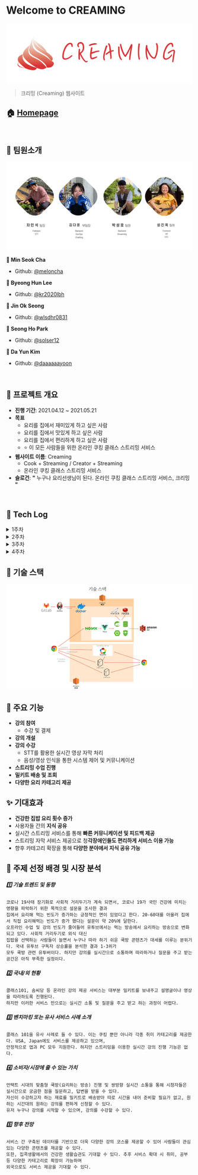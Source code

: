 # Welcome to CREAMING

![creaming](./documents/README/images/creaming_logo.png)

> 크리밍 (Creaming) 웹사이트 

## 🏠 [Homepage](https://www.creaming.co.kr)

<br>

## :construction_worker: 팀원소개

![팀원사진](./documents/README/images/team.png)

**:panda_face: Min Seok Cha**

- Github: [@meloncha](https://github.com/meloncha)

**:hamster: Byeong Hun Lee**

- Github: [@kr2020lbh](https://github.com/kr2020lbh)

**:hatched_chick: Jin Ok Seong**

- Github: [@wlsdhr0831](https://github.com/wlsdhr0831)

**:koala: Seong Ho Park**

- Github: [@solser12](https://github.com/solser12)

**:turtle: Da Yun Kim**

- Github: [@daaaaaayoon](https://github.com/daaaaaayoon)

<br>

## 📆 프로젝트 개요

- **진행 기간**: 2021.04.12 ~ 2021.05.21
- **목표**
	- 요리를 집에서 재미있게 하고 싶은 사람
	- 요리를 집에서 맛있게 하고 싶은 사람
	- 요리를 집에서 편리하게 하고 싶은 사람
  - :star: 이 모든 사람들을 위한 온라인 쿠킹 클래스 스트리밍 서비스
- **웹사이트 이름**: Creaming 
  - Cook + Streaming / Creator + Streaming
  - 온라인 쿠킹 클래스 스트리밍 서비스
- **슬로건**: **"** 누구나 요리선생님이 된다. 온라인 쿠킹 클래스 스트리밍 서비스, 크리밍 **"**

<br>

## 📒 Tech Log

<details>
    <summary>1주차</summary>
    <ul>
        <a href="documents/dev_log/20210412_dev_log.md"><li>4/12 - 기획 (방향성 정하기 & 아이디어 회의 및 주제 선정)</li></a>
        <a href="documents/dev_log/20210413_dev_log.md"><li>4/13 - 기획 (주요 기능 상세히 작성하기, 프론트/백 기술 스펙 정하기)</li></a>
        <a href="documents/dev_log/20210414_dev_log.md"><li>4/14 - 기획 (서비스 한 줄 소개 정하기, 프로젝트 계획서 제출, SSAFY 일정 참가)</li></a>
        <a href="documents/dev_log/20210415_dev_log.md"><li>4/15 - 기획 (Design Template 참고, 와이어프레임 작성 관련 discussion) </li></a>
        <a href="documents/dev_log/20210416_dev_log.md"><li>4/16 - BackEnd : DB ERD & Entity 설계, Streaming OpenSource 비교, FrontEnd : jQuery 디자인 Vue로 migration)</li></a>
    </ul>
</details>
<details>
    <summary>2주차</summary>
    <ul>
        <a href="documents/dev_log/20210419_dev_log.md"><li>4/19 - 개발 (FrontEnd: 컴포넌트 큰 틀 잡기, BackEnd: Api 설계) + 기획 변경 사항 (이벤트 목록, 쿠폰 데이터) </li></a>
        <a href="documents/dev_log/20210420_dev_log.md"><li>4/20 - 개발 (FrontEnd: 각자 페이지 작업, BackEnd: Controller 작성 및 엔티티 수정) & 팀 미팅</li></a>
        <a href="documents/dev_log/20210421_dev_log.md"><li>4/21 - 개발 (스트리밍 중간 정리, 서버 배포) & 팀 미팅 (기술 제안 : AR, Unity 등) </li></a>
        <a href="documents/dev_log/20210422_dev_log.md"><li>4/22 - 발표 준비 & 개발 </li></a>
        <a href="documents/dev_log/20210423_dev_log.md"><li>4/23 - 중간 발표 & 개발 & 스트리밍 오픈소스 테스트 및 결정 </li></a>
    </ul>
</details>
<details>
    <summary>3주차</summary>
    <ul>
        <a href="documents/dev_log/20210426_dev_log.md"><li>4/26 - 개발 (FrontEnd: 카카오 로그인, 이미지 제작, OpenVidu 파일 분석, 내 정보 수정, 강의 제작, BackEnd: OpenVidu 소스 분석, CI/CD 구축, 가비아 도메인 적용, mm연동, Swagger3) </li></a>
        <a href="documents/dev_log/20210427_dev_log.md"><li>4/27 - 개발 (FrontEnd: toast UI, image-editor, viewer, CSS, BackEnd: OpenVidu, nginx 설정 변경, 새로운 aws jenkins 적용, mariadb 설치 및 설정) </li></a>
        <a href="documents/dev_log/20210428_dev_log.md"><li>4/28 - 기술 추가 (AR, Unity) & 개발 (API 코드 작성) </li></a>
        <a href="documents/dev_log/20210428_dev_log.md"><li>4/29 - AR 기능 확정 및 테스트 (홍보 영상 출력, 강의별 썸네일 영상 출력, 요리 도구 안내), 스트리밍 테스트 </li></a>
        <a href="documents/dev_log/20210428_dev_log.md"><li>4/30 - 개발 (TODO 기반)</li></a>
    </ul>
</details>
<details>
    <summary>4주차</summary>
    <ul>
        <a href="documents/dev_log/20210426_dev_log.md"><li>5/3 - 팀 미팅 의견 반영 및 서비스 추가 / 개발 </li></a>
        <a href="documents/dev_log/20210427_dev_log.md"><li>5/4 - 개발 (TODO 기반) </li></a>
    </ul>
</details>

## :wrench: 기술 스택
![기술 스택](./documents/README/images/tech_stack.png)

## :rocket: 주요 기능
- **강의 참여**
    - 수강 및 결제
- **강의 개설**
- **강의 수강**
    - STT를 활용한 실시간 영상 자막 처리
    - 음성/영상 인식을 통한 시스템 제어 및 커뮤니케이션
- **스트리밍 수업 진행**
- **밀키트 배송 및 조회**
- **다양한 요리 카테고리 제공**

## :sparkles: 기대효과
- **건강한 집밥 요리 횟수 증가**
- 사용자들 간의 **지식 공유**
- 실시간 스트리밍 서비스를 통해 **빠른 커뮤니케이션 및 피드백 제공**
- 스트리밍 자막 서비스 제공으로 청**각장애인들도 편리하게 서비스 이용 가능**
- 향후 카테고리 확장을 통해 **다양한 분야에서 지식 공유 가능**

## :pushpin: 주제 선정 배경 및 시장 분석
##### :one: 기술 트렌드 및 동향
```
코로나 19사태 장기화로 사회적 거리두기가 계속 되면서, 코로나 19가 국민 건강에 미치는 영향을 파악하기 위한 목적으로 설문을 조사한 결과 
집에서 요리해 먹는 빈도가 증가하는 긍정적인 면이 있었다고 한다. 20-60대를 아울러 집에서 직접 요리해먹는 빈도가 증가 했다는 설문이 약 20%에 달한다.
오프라인 수업 및 강의 빈도가 줄어들어 유투브에서는 먹는 방송에서 요리하는 방송으로 변화되고 있다. 사회적 거리두기로 외식 대신 
집밥을 선택하는 사람들이 늘면서 누구나 따라 하기 쉬운 쿡방 콘텐츠가 대세를 이루는 분위기다. 국내 유투브 구독자 상승률을 분석한 결과 1-3위가 
모두 쿡방 관련 유투버이다. 하지만 강의를 실시간으로 소통하며 따라하거나 질문을 주고 받는 공간은 아직 부족한 실정이다.
```
##### :two: 국내/외 현황
```
클래스101, 솜씨당 등 온라인 강의 제공 서비스는 대부분 밀키트를 보내주고 설명글이나 영상을 따라하도록 진행된다. 
하지만 이러한 서비스 만으로는 실시간 소통 및 질문을 주고 받고 하는 과정이 어렵다.
```
##### :three: 벤치마킹 또는 유사 서비스 사례 소개
```
클래스 101을 유사 사례로 들 수 있다. 이는 쿠킹 뿐만 아니라 각종 취미 카테고리를 제공한다. USA, Japan에도 서비스를 제공하고 있으며, 
안정적으로 앱과 PC 모두 지원한다. 하지만 스트리밍을 이용한 실시간 강의 진행 기능은 없다.
```
##### :four: 소비자/시장에 줄 수 있는 가치
```
언택트 시대의 맞춤형 쿡방(요리하는 방송) 진행 및 쌍방향 실시간 소통을 통해 시청자들은 실시간으로 궁금한 점을 질문하고, 답변을 받을 수 있다. 
자신이 수강하고자 하는 재료를 밀키트로 배송받아 따로 시간을 내어 준비할 필요가 없고, 원하는 시간대의 원하는 강의를 편하게 신청할 수 있다.
유저 누구나 강의를 시작할 수 있으며, 강의를 수강할 수 있다.
```
##### :five: 향후 전망
```
서비스 간 구축된 데이터를 기반으로 더욱 다양한 강의 코스를 제공할 수 있어 사람들이 관심있는 다양한 콘텐츠를 제공할 수 있다. 
또한, 집콕생활에서의 건강한 생활습관도 기대할 수 있다. 추후 서비스 확대 시 취미, 공부 등 다양한 카테고리로 확장이 가능하며 
외국으로도 서비스 제공을 기대할 수 있다.
```